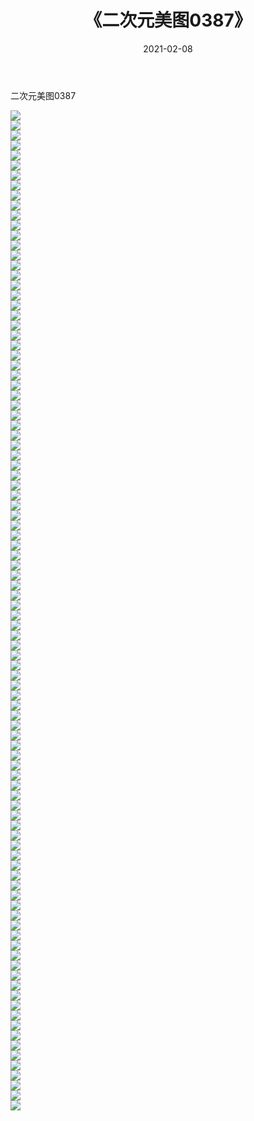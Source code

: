 ﻿---
layout: post
title:  《二次元美图0387》
date:   2021-02-08
img: http://imgx.orgx.ga/二次元/2021/二次元美图0387/000.jpg
categories: [美女, 清纯, 唯美]
---

二次元美图0387

 ![](http://imgx.orgx.ga/二次元/2021/二次元美图0387/001.jpg) <br>![](http://imgx.orgx.ga/二次元/2021/二次元美图0387/002.jpg) <br>![](http://imgx.orgx.ga/二次元/2021/二次元美图0387/003.jpg) <br>![](http://imgx.orgx.ga/二次元/2021/二次元美图0387/004.jpg) <br>![](http://imgx.orgx.ga/二次元/2021/二次元美图0387/005.jpg) <br>![](http://imgx.orgx.ga/二次元/2021/二次元美图0387/006.jpg) <br>![](http://imgx.orgx.ga/二次元/2021/二次元美图0387/007.jpg) <br>![](http://imgx.orgx.ga/二次元/2021/二次元美图0387/008.jpg) <br>![](http://imgx.orgx.ga/二次元/2021/二次元美图0387/009.jpg) <br>![](http://imgx.orgx.ga/二次元/2021/二次元美图0387/010.jpg) <br>![](http://imgx.orgx.ga/二次元/2021/二次元美图0387/011.jpg) <br>![](http://imgx.orgx.ga/二次元/2021/二次元美图0387/012.jpg) <br>![](http://imgx.orgx.ga/二次元/2021/二次元美图0387/013.jpg) <br>![](http://imgx.orgx.ga/二次元/2021/二次元美图0387/014.jpg) <br>![](http://imgx.orgx.ga/二次元/2021/二次元美图0387/015.jpg) <br>![](http://imgx.orgx.ga/二次元/2021/二次元美图0387/016.jpg) <br>![](http://imgx.orgx.ga/二次元/2021/二次元美图0387/017.jpg) <br>![](http://imgx.orgx.ga/二次元/2021/二次元美图0387/018.jpg) <br>![](http://imgx.orgx.ga/二次元/2021/二次元美图0387/019.jpg) <br>![](http://imgx.orgx.ga/二次元/2021/二次元美图0387/020.jpg) <br>![](http://imgx.orgx.ga/二次元/2021/二次元美图0387/021.jpg) <br>![](http://imgx.orgx.ga/二次元/2021/二次元美图0387/022.jpg) <br>![](http://imgx.orgx.ga/二次元/2021/二次元美图0387/023.jpg) <br>![](http://imgx.orgx.ga/二次元/2021/二次元美图0387/024.jpg) <br>![](http://imgx.orgx.ga/二次元/2021/二次元美图0387/025.jpg) <br>![](http://imgx.orgx.ga/二次元/2021/二次元美图0387/026.jpg) <br>![](http://imgx.orgx.ga/二次元/2021/二次元美图0387/027.jpg) <br>![](http://imgx.orgx.ga/二次元/2021/二次元美图0387/028.jpg) <br>![](http://imgx.orgx.ga/二次元/2021/二次元美图0387/029.jpg) <br>![](http://imgx.orgx.ga/二次元/2021/二次元美图0387/030.jpg) <br>![](http://imgx.orgx.ga/二次元/2021/二次元美图0387/031.jpg) <br>![](http://imgx.orgx.ga/二次元/2021/二次元美图0387/032.jpg) <br>![](http://imgx.orgx.ga/二次元/2021/二次元美图0387/033.jpg) <br>![](http://imgx.orgx.ga/二次元/2021/二次元美图0387/034.jpg) <br>![](http://imgx.orgx.ga/二次元/2021/二次元美图0387/035.jpg) <br>![](http://imgx.orgx.ga/二次元/2021/二次元美图0387/036.jpg) <br>![](http://imgx.orgx.ga/二次元/2021/二次元美图0387/037.jpg) <br>![](http://imgx.orgx.ga/二次元/2021/二次元美图0387/038.jpg) <br>![](http://imgx.orgx.ga/二次元/2021/二次元美图0387/039.jpg) <br>![](http://imgx.orgx.ga/二次元/2021/二次元美图0387/040.jpg) <br>![](http://imgx.orgx.ga/二次元/2021/二次元美图0387/041.jpg) <br>![](http://imgx.orgx.ga/二次元/2021/二次元美图0387/042.jpg) <br>![](http://imgx.orgx.ga/二次元/2021/二次元美图0387/043.jpg) <br>![](http://imgx.orgx.ga/二次元/2021/二次元美图0387/044.jpg) <br>![](http://imgx.orgx.ga/二次元/2021/二次元美图0387/045.jpg) <br>![](http://imgx.orgx.ga/二次元/2021/二次元美图0387/046.jpg) <br>![](http://imgx.orgx.ga/二次元/2021/二次元美图0387/047.jpg) <br>![](http://imgx.orgx.ga/二次元/2021/二次元美图0387/048.jpg) <br>![](http://imgx.orgx.ga/二次元/2021/二次元美图0387/049.jpg) <br>![](http://imgx.orgx.ga/二次元/2021/二次元美图0387/050.jpg) <br>![](http://imgx.orgx.ga/二次元/2021/二次元美图0387/051.jpg) <br>![](http://imgx.orgx.ga/二次元/2021/二次元美图0387/052.jpg) <br>![](http://imgx.orgx.ga/二次元/2021/二次元美图0387/053.jpg) <br>![](http://imgx.orgx.ga/二次元/2021/二次元美图0387/054.jpg) <br>![](http://imgx.orgx.ga/二次元/2021/二次元美图0387/055.jpg) <br>![](http://imgx.orgx.ga/二次元/2021/二次元美图0387/056.jpg) <br>![](http://imgx.orgx.ga/二次元/2021/二次元美图0387/057.jpg) <br>![](http://imgx.orgx.ga/二次元/2021/二次元美图0387/058.jpg) <br>![](http://imgx.orgx.ga/二次元/2021/二次元美图0387/059.jpg) <br>![](http://imgx.orgx.ga/二次元/2021/二次元美图0387/060.jpg) <br>![](http://imgx.orgx.ga/二次元/2021/二次元美图0387/061.jpg) <br>![](http://imgx.orgx.ga/二次元/2021/二次元美图0387/062.jpg) <br>![](http://imgx.orgx.ga/二次元/2021/二次元美图0387/063.jpg) <br>![](http://imgx.orgx.ga/二次元/2021/二次元美图0387/064.jpg) <br>![](http://imgx.orgx.ga/二次元/2021/二次元美图0387/065.jpg) <br>![](http://imgx.orgx.ga/二次元/2021/二次元美图0387/066.jpg) <br>![](http://imgx.orgx.ga/二次元/2021/二次元美图0387/067.jpg) <br>![](http://imgx.orgx.ga/二次元/2021/二次元美图0387/068.jpg) <br>![](http://imgx.orgx.ga/二次元/2021/二次元美图0387/069.jpg) <br>![](http://imgx.orgx.ga/二次元/2021/二次元美图0387/070.jpg) <br>![](http://imgx.orgx.ga/二次元/2021/二次元美图0387/071.jpg) <br>![](http://imgx.orgx.ga/二次元/2021/二次元美图0387/072.jpg) <br>![](http://imgx.orgx.ga/二次元/2021/二次元美图0387/073.jpg) <br>![](http://imgx.orgx.ga/二次元/2021/二次元美图0387/074.jpg) <br>![](http://imgx.orgx.ga/二次元/2021/二次元美图0387/075.jpg) <br>![](http://imgx.orgx.ga/二次元/2021/二次元美图0387/076.jpg) <br>![](http://imgx.orgx.ga/二次元/2021/二次元美图0387/077.jpg) <br>![](http://imgx.orgx.ga/二次元/2021/二次元美图0387/078.jpg) <br>![](http://imgx.orgx.ga/二次元/2021/二次元美图0387/079.jpg) <br>![](http://imgx.orgx.ga/二次元/2021/二次元美图0387/080.jpg) <br>![](http://imgx.orgx.ga/二次元/2021/二次元美图0387/081.jpg) <br>![](http://imgx.orgx.ga/二次元/2021/二次元美图0387/082.jpg) <br>![](http://imgx.orgx.ga/二次元/2021/二次元美图0387/083.jpg) <br>![](http://imgx.orgx.ga/二次元/2021/二次元美图0387/084.jpg) <br>![](http://imgx.orgx.ga/二次元/2021/二次元美图0387/085.jpg) <br>![](http://imgx.orgx.ga/二次元/2021/二次元美图0387/086.jpg) <br>![](http://imgx.orgx.ga/二次元/2021/二次元美图0387/087.jpg) <br>![](http://imgx.orgx.ga/二次元/2021/二次元美图0387/088.jpg) <br>![](http://imgx.orgx.ga/二次元/2021/二次元美图0387/089.jpg) <br>![](http://imgx.orgx.ga/二次元/2021/二次元美图0387/090.jpg) <br>![](http://imgx.orgx.ga/二次元/2021/二次元美图0387/091.jpg) <br>![](http://imgx.orgx.ga/二次元/2021/二次元美图0387/092.jpg) <br>![](http://imgx.orgx.ga/二次元/2021/二次元美图0387/093.jpg) <br>![](http://imgx.orgx.ga/二次元/2021/二次元美图0387/094.jpg) <br>![](http://imgx.orgx.ga/二次元/2021/二次元美图0387/095.jpg) <br>![](http://imgx.orgx.ga/二次元/2021/二次元美图0387/096.jpg) <br>![](http://imgx.orgx.ga/二次元/2021/二次元美图0387/097.jpg) <br>![](http://imgx.orgx.ga/二次元/2021/二次元美图0387/098.jpg) <br>![](http://imgx.orgx.ga/二次元/2021/二次元美图0387/099.jpg) <br>![](http://imgx.orgx.ga/二次元/2021/二次元美图0387/100.jpg) <br>